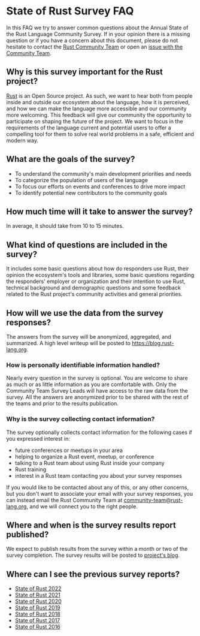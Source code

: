 # State of Rust Survey FAQ

In this FAQ we try to answer common questions about the Annual State of the Rust Language Community Survey. If in your opinion there is a missing question or if you have a concern about this document, please do not hesitate to contact the [Rust Community Team](mailto:community-team@rust-lang.org) or open an [issue with the Community Team](https://github.com/rust-community/team/issues).

## Why is this survey important for the Rust project?

[Rust](https://rust-lang.org) is an Open Source project. As such, we want to hear both from people inside and outside our ecosystem about the language, how it is perceived, and how we can make the language more accessible and our community more welcoming. This feedback will give our community the opportunity to participate on shaping the future of the project. We want to focus in the requirements of the language current and potential users to offer a compelling tool for them to solve real world problems in a safe, efficient and modern way.

## What are the goals of the survey?

- To understand the community's main development priorities and needs
- To categorize the population of users of the language
- To focus our efforts on events and conferences to drive more impact
- To identify potential new contributors to the community goals

## How much time will it take to answer the survey?

In average, it should take from 10 to 15 minutes.

## What kind of questions are included in the survey?

It includes some basic questions about how do responders use Rust, their opinion the ecosystem's tools and libraries, some basic questions regarding the responders' employer or organization and their intention to use Rust, technical background and demographic questions and some feedback related to the Rust project's community activities and general priorities.

## How will we use the data from the survey responses?

The answers from the survey will be anonymized, aggregated, and summarized. A high level writeup will be posted to https://blog.rust-lang.org.

### How is personally identifiable information handled?

Nearly every question in the survey is optional. You are welcome to share as much or as little information as you are comfortable with. Only the Community Team Survey Leads will have access to the raw data from the survey. All the answers are anonymized prior to be shared with the rest of the teams and prior to the results publication.

### Why is the survey collecting contact information?

The survey optionally collects contact information for the following cases if you expressed interest in:

- future conferences or meetups in your area
- helping to organize a Rust event, meetup, or conference
- talking to a Rust team about using Rust inside your company
- Rust training
- interest in a Rust team contacting you about your survey responses

If you would like to be contacted about any of this, or any other concerns, but you don't want to associate your email with your survey responses, you can instead email the Rust Community Team at community-team@rust-lang.org, and we will connect you to the right people.

## Where and when is the survey results report published?

We expect to publish results from the survey within a month or two of the survey completion. The survey results will be posted to [project's blog](https://blog.rust-lang.org).

## Where can I see the previous survey reports?

- [State of Rust 2022](https://blog.rust-lang.org/2023/08/07/Rust-Survey-2023-Results.html)
- [State of Rust 2021](https://blog.rust-lang.org/2022/02/15/Rust-Survey-2021.html)
- [State of Rust 2020](https://blog.rust-lang.org/2020/12/16/rust-survey-2020.html)
- [State of Rust 2019](https://blog.rust-lang.org/2020/04/17/Rust-survey-2019.html)
- [State of Rust 2018](https://blog.rust-lang.org/2018/11/27/Rust-survey-2018.html)
- [State of Rust 2017](https://blog.rust-lang.org/2017/09/05/Rust-2017-Survey-Results.html)
- [State of Rust 2016](https://blog.rust-lang.org/2016/06/30/State-of-Rust-Survey-2016.html)

